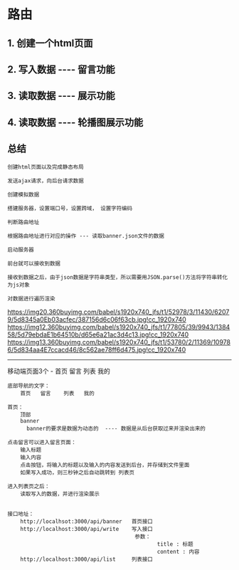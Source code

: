 # 路由

## 1. 创建一个html页面

## 2. 写入数据 ----  留言功能

## 3. 读取数据 ----  展示功能

## 4. 读取数据 ----  轮播图展示功能

## 总结

    创建html页面以及完成静态布局
    
    发送ajax请求，向后台请求数据
    
    创建模拟数据
    
    搭建服务器，设置端口号，设置跨域， 设置字符编码
    
    判断路由地址
    
    根据路由地址进行对应的操作 --- 读取banner.json文件的数据
    
    启动服务器
    
    前台就可以接收到数据
    
    接收到数据之后，由于json数据是字符串类型，所以需要用JSON.parse()方法将字符串转化为js对象
    
    对数据进行遍历渲染

https://img20.360buyimg.com/babel/s1920x740_jfs/t1/52978/3/11430/62079/5d8345a0Eb03acfec/387156d6c06f63cb.jpg!cc_1920x740
https://img12.360buyimg.com/babel/s1920x740_jfs/t1/77805/39/9943/138458/5d79ebdaE1b64510b/d65e6a21ac3d4c13.jpg!cc_1920x740
https://img13.360buyimg.com/babel/s1920x740_jfs/t1/53780/2/11369/109786/5d834aa4E7ccacd46/8c562ae78ff6d475.jpg!cc_1920x740

--------------------------------------

移动端页面3个 - 首页 留言 列表 我的

    底部导航的文字：         
        首页   留言    列表   我的
        
    首页：
        顶部
        banner
          banner的要求是数据为动态的  ---- 数据是从后台获取过来并渲染出来的
          
    点击留言可以进入留言页面：
        输入标题
        输入内容
        点击按钮，将输入的标题以及输入的内容发送到后台，并存储到文件里面
        如果写入成功，则三秒钟之后自动跳转到 列表页
        
    进入列表页之后：
        读取写入的数据，并进行渲染展示    
                  
                  
    接口地址：
        http://localhsot:3000/api/banner   首页接口
        http://localhost:3000/api/write    写入接口 
                                            参数： 
                                                   title : 标题
                                                   content : 内容
        http://localhost:3000/api/list     列表接口                                        
                      

